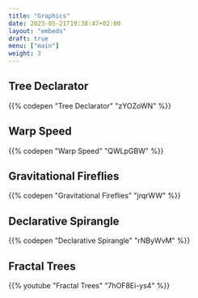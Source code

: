 ```yaml
---
title: "Graphics"
date: 2023-05-21T19:38:47+02:00
layout: "embeds"
draft: true
menu: ["main"]
weight: 3
---
```


## Tree Declarator

{{% codepen "Tree Declarator" "zYOZoWN" %}}

## Warp Speed

{{% codepen "Warp Speed" "QWLpGBW" %}}

## Gravitational Fireflies

{{% codepen "Gravitational Fireflies" "jrqrWW" %}}

## Declarative Spirangle

{{% codepen "Declarative Spirangle" "rNByWvM" %}}

## Fractal Trees

{{% youtube "Fractal Trees" "7hOF8Ei-ys4" %}}
